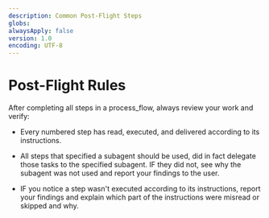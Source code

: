 ```yaml
---
description: Common Post-Flight Steps
globs:
alwaysApply: false
version: 1.0
encoding: UTF-8
---
```


# Post-Flight Rules

After completing all steps in a process_flow, always review your work and verify:

- Every numbered step has read, executed, and delivered according to its instructions.

- All steps that specified a subagent should be used, did in fact delegate those tasks to the specified subagent.  IF they did not, see why the subagent was not used and report your findings to the user.

- IF you notice a step wasn't executed according to its instructions, report your findings and explain which part of the instructions were misread or skipped and why.
